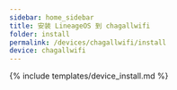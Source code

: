 ```yaml
---
sidebar: home_sidebar
title: 安装 LineageOS 到 chagallwifi
folder: install
permalink: /devices/chagallwifi/install
device: chagallwifi
---
```

{% include templates/device_install.md %}
